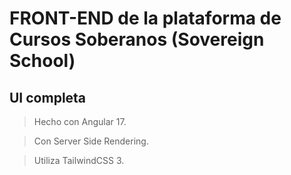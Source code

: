 # FRONT-END de la plataforma de Cursos Soberanos (Sovereign School)

## UI completa

> Hecho con Angular 17.

> Con Server Side Rendering.

> Utiliza TailwindCSS 3.
